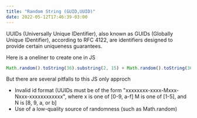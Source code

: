 ```yaml
---
title: "Random String (GUID,UUID)"
date: 2022-05-12T17:46:39-03:00
---
```

UUIDs (Universally Unique IDentifier), also known as GUIDs (Globally Unique IDentifier), according to RFC 4122, are identifiers designed to provide certain uniqueness guarantees.

Here is a oneliner to create one in JS

```javascript
Math.random().toString(36).substring(2, 15) + Math.random().toString(36).substring(2, 15);
```

But there are several pitfalls to this JS only approch

* Invalid id format (UUIDs must be of the form "xxxxxxxx-xxxx-Mxxx-Nxxx-xxxxxxxxxxxx", where x is one of [0-9, a-f] M is one of [1-5], and N is [8, 9, a, or b]
* Use of a low-quality source of randomness (such as Math.random)
